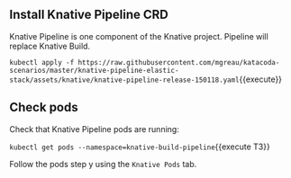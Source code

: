 ## Install Knative Pipeline CRD

Knative Pipeline is one component of the Knative project.
Pipeline will replace Knative Build.

`kubectl apply -f https://raw.githubusercontent.com/mgreau/katacoda-scenarios/master/knative-pipeline-elastic-stack/assets/knative/knative-pipeline-release-150118.yaml`{{execute}}

## Check pods

Check that Knative Pipeline pods are running:

`kubectl get pods --namespace=knative-build-pipeline`{{execute T3}}

Follow the pods step y using the `Knative Pods` tab.